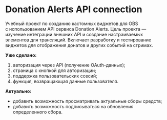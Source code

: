 # Donation Alerts API connection

Учебный проект по созданию кастомных виджетов для OBS с использованием API сервиса Donation Alerts. Цель проекта — изучение интеграции внешних API и создание настраиваемых элементов для трансляций. Включает разработку и тестирование виджетов для отображения донатов и других событий на стримах.

**Уже сделано:**
1. авторизация через API (получение OAuth-данных);
2. страница с кнопкой для авторизации;
3. поддержка пользовательских ссесий;
4. функция, возвращающая данные пользователя.

**Актуально:**
- добавить возможность просматривать актуальные сборы средств;
- добавить возможность подписываться на обновления определенного сбора.